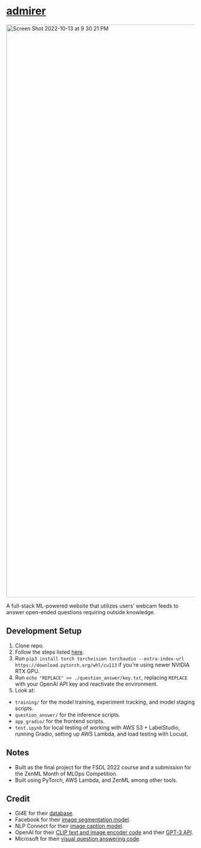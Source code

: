 # [admirer](https://admirer.loca.lt/)
<img width="1525" alt="Screen Shot 2022-10-13 at 9 30 21 PM" src="https://user-images.githubusercontent.com/40700820/195763037-1f5ca861-3eac-4338-8785-f6f16da79ad5.png">

A full-stack ML-powered website that utilizes users’ webcam feeds to answer open-ended questions requiring outside knowledge.

## Development Setup
1. Clone repo.
2. Follow the steps listed [here](https://github.com/full-stack-deep-learning/fsdl-text-recognizer-2022-labs/tree/main/setup).
3. Run `pip3 install torch torchvision torchaudio --extra-index-url https://download.pytorch.org/whl/cu113` if you're using newer NVIDIA RTX GPU.
4. Run `echo "REPLACE" >> ./question_answer/key.txt`, replacing `REPLACE` with your OpenAI API key and reactivate the environment.
5. Look at:
- `training/` for the model training, experiment tracking, and model staging scripts.
- `question_answer/` for the inference scripts.
- `app_gradio/` for the frontend scripts.
- `test.ipynb` for local testing of working with AWS S3 + LabelStudio, running Gradio, setting up AWS Lambda, and load testing with Locust.

## Notes
- Built as the final project for the FSDL 2022 course and a submission for the ZenML Month of MLOps Competition.
- Built using PyTorch, AWS Lambda, and ZenML among other tools.

## Credit
- GI4E for their [database](https://www.unavarra.es/gi4e/databases/gi4e/?languageId=1).
- Facebook for their [image segmentation model](https://huggingface.co/facebook/detr-resnet-50-panoptic).
- NLP Connect for their [image caption model](https://huggingface.co/nlpconnect/vit-gpt2-image-captioning).
- OpenAI for their [CLIP text and image encoder code](https://huggingface.co/openai/clip-vit-base-patch16) and their [GPT-3 API](https://openai.com/api/).
- Microsoft for their [visual question answering code](https://github.com/microsoft/PICa).
